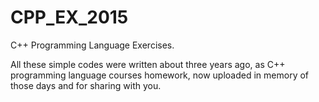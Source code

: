 # CPP_EX_2015
C++ Programming Language Exercises.

All these simple codes were written about three years ago, 
as C++ programming language courses homework, 
now uploaded in memory of those days and for sharing with you.
